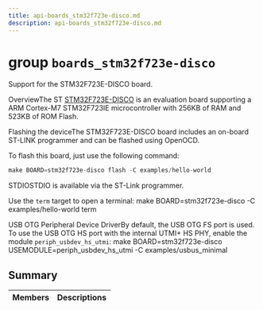 ```yaml
---
title: api-boards_stm32f723e-disco.md
description: api-boards_stm32f723e-disco.md
---
```

# group `boards_stm32f723e-disco` 

Support for the STM32F723E-DISCO board.

OverviewThe ST [STM32F723E-DISCO](https://www.st.com/en/evaluation-tools/32f723ediscovery.html) is an evaluation board supporting a ARM Cortex-M7 STM32F723IE microcontroller with 256KB of RAM and 523KB of ROM Flash.

Flashing the deviceThe STM32F723E-DISCO board includes an on-board ST-LINK programmer and can be flashed using OpenOCD.

To flash this board, just use the following command:

```cpp
make BOARD=stm32f723e-disco flash -C examples/hello-world
```

STDIOSTDIO is available via the ST-Link programmer.

Use the `term` target to open a terminal: make BOARD=stm32f723e-disco -C examples/hello-world term

USB OTG Peripheral Device DriverBy default, the USB OTG FS port is used. To use the USB OTG HS port with the internal UTMI+ HS PHY, enable the module `periph_usbdev_hs_utmi`: make BOARD=stm32f723e-disco USEMODULE=periph_usbdev_hs_utmi -C examples/usbus_minimal

## Summary

 Members                        | Descriptions                                
--------------------------------|---------------------------------------------

